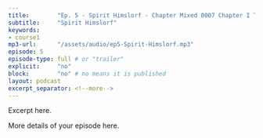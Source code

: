 ```yaml
---
title:        "Ep. 5 - Spirit Himslorf - Chapter Mixed 0007 Chapter I The Person Of The Holy Spirit Scriptural Proo"
subtitle:     "Spirit Himslorf"
keywords:
- course1
mp3-url:      "/assets/audio/ep5-Spirit-Himslorf.mp3"
episode: 5
episode-type: full # or "trailer"
explicit:     "no"
block:        "no" # no means it is published
layout: podcast
excerpt_separator: <!--more-->
---
```

Excerpt here.
<!--more-->

More details of your episode here.
